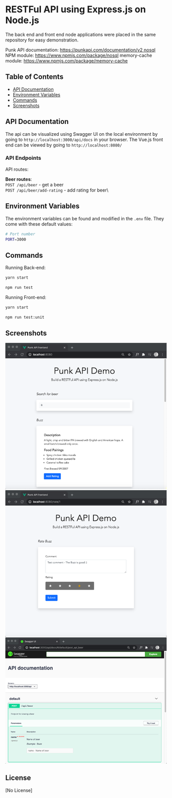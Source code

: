# RESTFul API using Express.js on Node.js

The back end and front end node applications were placed in the same repository for easy demonstration.

Punk API documentation:
https://punkapi.com/documentation/v2 nosql
NPM module:
https://www.npmjs.com/package/nosql
memory-cache module:
https://www.npmjs.com/package/memory-cache


## Table of Contents

- [API Documentation](#api-documentation)
- [Environment Variables](#environment-variables)
- [Commands](#commands)
- [Screenshots](#screenshots)


## API Documentation

The api can be visualized using Swagger UI on the local environment by going to `http://localhost:3000/api/docs` in your browser. The Vue.js front end can be viewed by going to `http://localhost:8080/`

### API Endpoints

API routes:

**Beer routes**:\
`POST /api/beer` - get a beer\
`POST /api/beer/add-rating` - add rating for beer\


## Environment Variables

The environment variables can be found and modified in the `.env` file. They come with these default values:

```bash
# Port number
PORT=3000
```

## Commands

Running Back-end:

```bash
yarn start
```
```bash
npm run test
```


Running Front-end:

```bash
yarn start
```
```bash
npm run test:unit
```


## Screenshots
![home-page](https://github.com/zerokilobytes/punkapi-demo/blob/master/screenshots/home-page.png)
![rate-page](https://github.com/zerokilobytes/punkapi-demo/blob/master/screenshots/rate-page.png)
![swagger](https://github.com/zerokilobytes/punkapi-demo/blob/master/screenshots/swagger.png)


## License

[No License]

